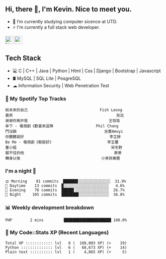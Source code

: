 ## Hi, there 👋, I'm Kevin. Nice to meet you.

- 🌱 I’m currently studying computer sicence at UTD.
- ⚡ I'm currently a full stack web developer.

<a href="https://www.linkedin.com/in/kevin12686/"><img alt="LinkedIn" src="https://img.shields.io/badge/linkedin%20-%230077B5.svg?&style=for-the-badge&logo=linkedin&logoColor=white" height=25></a>
<a href="https://www.instagram.com/kevin12686/"><img src="https://img.shields.io/badge/instagram-3f729b?&style=for-the-badge&logo=instagram&logoColor=white" height=25></a>

## Tech Stack

* 💻 C | C++ | Java | Python | Html | Css | Django | Bootstrap | Javascript
* 🛢️ MySQL | SQL Lite | PosgreSQL
* ☁ Information Security | Web Penetration Test

### 🎵 My Spotify Top Tracks

<!-- spotify start -->

```text
給未來的自己                                Fish Leong
嘉宾                                              张远
谢谢你离开我                                    王铥铥
傘下 - 電視劇《歡喜來逗陣                   Phil Chang
門沒鎖                                       呂薔Amuyi
你聽聽就好                                      李芷婷
Be Me - 電視劇《都挺好》                        李玉璽
董小姐                                          宋冬野
握不住的他                                        萧萧
轉身以後                                    小男孩樂團
```

<!-- spotify end -->

### I'm a night 🦉

<!-- early_bird start -->

```text
🌞 Morning    91 commits  ██████▋░░░░░░░░░░░░░░  31.9%
🌆 Daytime    13 commits  ▉░░░░░░░░░░░░░░░░░░░░   4.6%
🌃 Evening    76 commits  █████▌░░░░░░░░░░░░░░░  26.7%
🌙 Night     105 commits  ███████▋░░░░░░░░░░░░░  36.8%
```

<!-- early_bird end -->

### 📊 Weekly development breakdown

<!-- code_time start -->

```text
PHP        2 mins         █████████████████████ 100.0%
```

<!-- code_time end -->

### 🧰 My Code::Stats XP (Recent Languages)

<!-- codestats start -->

```text
Total XP :::::::::::: lvl   8 (  109,003 XP) (+    19)
Python :::::::::::::: lvl   6 (   68,673 XP) (+    14)
Plain text :::::::::: lvl   1 (    4,865 XP) (+     5)
```

<!-- codestats end -->
